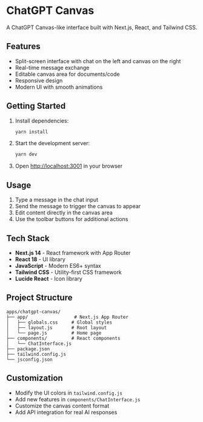 # ChatGPT Canvas

A ChatGPT Canvas-like interface built with Next.js, React, and Tailwind CSS.

## Features

- Split-screen interface with chat on the left and canvas on the right
- Real-time message exchange
- Editable canvas area for documents/code
- Responsive design
- Modern UI with smooth animations

## Getting Started

1. Install dependencies:
   ```bash
   yarn install
   ```

2. Start the development server:
   ```bash
   yarn dev
   ```

3. Open [http://localhost:3001](http://localhost:3001) in your browser

## Usage

1. Type a message in the chat input
2. Send the message to trigger the canvas to appear
3. Edit content directly in the canvas area
4. Use the toolbar buttons for additional actions

## Tech Stack

- **Next.js 14** - React framework with App Router
- **React 18** - UI library
- **JavaScript** - Modern ES6+ syntax
- **Tailwind CSS** - Utility-first CSS framework
- **Lucide React** - Icon library

## Project Structure

```
apps/chatgpt-canvas/
├── app/                 # Next.js App Router
│   ├── globals.css     # Global styles
│   ├── layout.js       # Root layout
│   └── page.js         # Home page
├── components/         # React components
│   └── ChatInterface.js
├── package.json
├── tailwind.config.js
└── jsconfig.json
```

## Customization

- Modify the UI colors in `tailwind.config.js`
- Add new features in `components/ChatInterface.js`
- Customize the canvas content format
- Add API integration for real AI responses